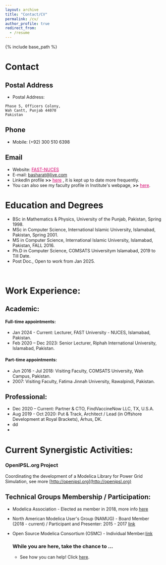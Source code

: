 ```yaml
---
layout: archive
title: "Contact/CV"
permalink: /cv/
author_profile: true
redirect_from:
  - /resume
---
```


{% include base_path %}

# Contact
## Postal Address
- Postal Address:
```
Phase 5, Officers Colony,
Wah Cantt, Punjab 44070
Pakistan
```

## Phone
- Mobile: (+92) 300 510 6398

## Email
- Website: <a href="http://isb.nu.edu.pk/home" style="color: #D5006D;">FAST-NUCES</a>
- E-mail: <a href="mailto:basharat@live.com" style="color: #D5006D;">basharat@live.com</a>
- LinkedIn profile **>>** <a href="https://www.linkedin.com/in/basharathussain/" style="color: #D5006D;">here</a>
, it is kept up to date more frequently.
- You can also see my faculty profile in Institute's webpage, **>>** <a href="http://isb.nu.edu.pk/Faculty/Details/6823" style="color: #D5006D;">here</a>.

# Education and Degrees
- BSc in Mathematics & Physics, University of the Punjab, Pakistan, Spring 1998.
- MSc in Computer Science, International Islamic University, Islamabad, Pakistan, Spring 2001.
- MS in Computer Science, International Islamic University, Islamabad, Pakistan, FALL 2016.
- Ph.D in Computer Science, COMSATS Universitym Islamabad, 2019 to Till Date.
- Post Doc., Open to work from Jan 2025.
<br />

# Work Experience:

## Academic:
#### Full-time appointments:
- Jan 2024 - Current: Lecturer, FAST University - NUCES, Islamabad, Pakistan.
- Feb 2020 – Dec 2023: Senior Lecturer, Riphah International University, Islamabad, Pakistan.

#### Part-time appointments:
- Jun 2016 - Jul 2018:	Visiting Faculty, COMSATS University, Wah Campus, Pakistan.
- 2007: Visiting Faculty, Fatima Jinnah University, Rawalpindi, Pakistan.

## Professional:
- Dec 2020 – Current: Partner & CTO, FindVaccineNow LLC, TX, U.S.A.
- Aug 2019 - Oct 2020: Put & Track, Architect / Lead (in Offshore Development at Royal Brackets), Arhus, DK.
- dd
- 
# Current Synergistic Activities:
### OpenIPSL.org Project
Coordinating the development of a Modelica Library for Power Grid Simulation, see more [http://openipsl.org](http://openipsl.org)

## Technical Groups Membership / Participation:
- Modelica Association - Elected as member in 2018, more info [here](https://ecse.rpi.edu/index.php/news/luigi-vanfretti-elected-modelica-association)<br />
- North American Modelica User's Group (NAMUG) - Board Member (2018 - current) / Participant and Presenter: 2015 - 2017 [link](http://na.modelica-users.org)<br />
- Open Source Modelica Consortium (OSMC) - Individual Member:[link](https://openmodelica.org/home/consortium)<br />


  ### While you are here, take the chance to ...
  - See how you can help! Click [here](https://alsetlab.github.io/donate/).
